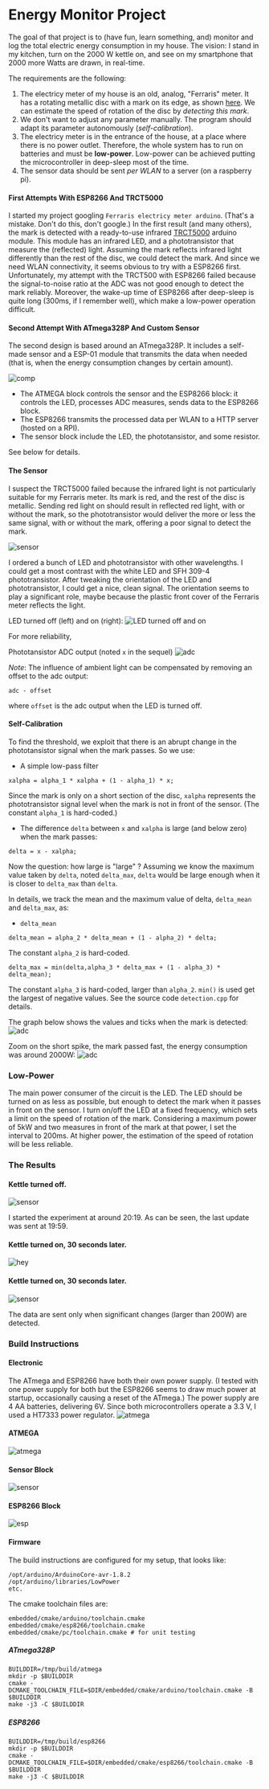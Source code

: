 # Energy Monitor Project

The goal of that project is to (have fun, learn something, and) monitor and log the total electric energy consumption in my house. The vision: I stand in my kitchen, turn on the 2000 W kettle on, and see on my smartphone that 2000 more Watts are drawn, in real-time. 

The requirements are the following:
1. The electricy meter of my house is an old, analog, "Ferraris" meter. It has a rotating metallic disc with a mark on its edge, as shown [here](https://de.wikipedia.org/wiki/Ferraris-Z%C3%A4hler#/media/Datei:ElectricityMeterMechanism.jpg). We can estimate the speed of rotation of the disc by *detecting this mark*.
2. We don't want to adjust any parameter manually. The program should adapt its parameter autonomously (*self-calibration*).
3. The electricy meter is in the entrance of the house, at a place where there is no power outlet. Therefore, the whole system has to run on batteries and must be **low-power**. Low-power can be achieved putting the microcontroller in deep-sleep most of the time.
4. The sensor data should be sent *per WLAN* to a server (on a raspberry pi).

#### First Attempts With ESP8266 And TRCT5000

I started my project googling `Ferraris electricy meter arduino`. (That's a mistake. Don't do this, don't google.) In the first result (and many others), the mark is detected with a ready-to-use infrared [TRCT5000](https://www.az-delivery.de/products/linienfolger-modul-mit-tcrt5000-und-analog-ausgang) arduino module. This module has an infrared LED, and a phototransistor that measure the (reflected) light.  Assuming the mark reflects infrared light differently than the rest of the disc, we could detect the mark. And since we need WLAN connectivity, it seems obvious to try with a ESP8266 first.
Unfortunately, my attempt with the TRCT500 with ESP8266 failed because the signal-to-noise ratio at the ADC was not good enough to detect the mark reliably. Moreover, the wake-up time of ESP8266 after deep-sleep is quite long (300ms, if I remember well), which make a low-power operation difficult.

#### Second Attempt With ATmega328P And Custom Sensor

The second design is based around an ATmega328P. It includes a self-made sensor and a ESP-01 module that transmits the data when needed (that is, when the energy consumption changes by certain amount).

![comp](documentation/camera/small/components.jpg)

- The ATMEGA block controls the sensor and the ESP8266 block: it controls the LED, processes ADC measures, sends data to the ESP8266 block.
- The ESP8266 transmits the processed data per WLAN to a HTTP server (hosted on a RPI). 
- The sensor block include the LED, the phototansistor, and some resistor.

See below for details.

#### The Sensor

I suspect the TRCT5000 failed because the infrared light is not particularly suitable for my Ferraris meter. Its mark is red, and the rest of the disc is metallic. Sending red light on should result in reflected red light, with or without the mark, so the phototransistor would deliver the more or less the same signal, with or without the mark, offering a poor signal to detect the mark. 

![sensor](documentation/camera/small/sensor.jpg)

I ordered a bunch of LED and phototransistor with other wavelengths. I could get a most contrast with the white LED and SFH 309-4 phototransistor. After tweaking the orientation of the LED and phototransistor, I could get a nice, clean signal. The orientation seems to play a significant role, maybe because the plastic front cover of the Ferraris meter reflects the light. 

LED turned off (left) and on (right):
![LED turned off and on](documentation/camera/small/LED_off_on.jpg "LED turned off and on")

For more reliability, 

Phototansistor ADC output (noted `x` in the sequel)
![adc](documentation/adc.png "ADC")


_Note_: The influence of ambient light can be compensated by removing an offset to the adc output:
```
adc - offset
```
where `offset` is the adc output when the LED is turned off.

#### Self-Calibration

To find the threshold, we exploit that there is an abrupt change in the phototansistor signal when the mark passes. So we use:
- A simple low-pass filter 
```
xalpha = alpha_1 * xalpha + (1 - alpha_1) * x;
```
Since the mark is only on a short section of the disc, `xalpha` represents the phototransistor signal level when the mark is not in front of the sensor. (The constant `alpha_1` is hard-coded.)
- The difference `delta` between `x` and `xalpha` is large (and below zero) when the mark passes:
```
delta = x - xalpha;
```

Now the question: how large is "large" ? 
Assuming we know the maximum value taken by `delta`, noted `delta_max`, `delta` would be large enough when it is closer to `delta_max` than `delta`.

In details, we track the mean and the maximum value of delta, `delta_mean` and `delta_max`, as: 
- `delta_mean`
```
delta_mean = alpha_2 * delta_mean + (1 - alpha_2) * delta;
```
The constant `alpha_2` is hard-coded.
```
delta_max = min(delta,alpha_3 * delta_max + (1 - alpha_3) * delta_mean);
```
The constant `alpha_3` is hard-coded, larger than `alpha_2`. `min()` is used get the largest of negative values. See the source code `detection.cpp` for details.

The graph below shows the values and ticks when the mark is detected:
![adc](documentation/calibration.png "ADC")

Zoom on the short spike, the mark passed fast, the energy consumption was around 2000W:
![adc](documentation/calibration2.png "ADC")

### Low-Power

The main power consumer of the circuit is the LED. The LED should be turned on as less as possible, but enough to detect the mark when it passes in front on the sensor. I turn on/off the LED at a fixed frequency, which sets a limit on the speed of rotation of the mark. Considering a maximum power of 5kW and two measures in front of the mark at that power, I set the interval to 200ms. At higher power, the estimation of the speed of rotation will be less reliable.

### The Results

#### Kettle turned off. 
![sensor](documentation/camera/small/before.jpg)

I started the experiment at around 20:19. As can be seen, the last update was sent at 19:59.

#### Kettle turned on, 30 seconds later.
![hey](documentation/camera/small/after_1.jpg)

#### Kettle turned on, 30 seconds later.
![sensor](documentation/camera/small/after_2.jpg)

The data are sent only when significant changes (larger than 200W) are detected. 

### Build Instructions


#### Electronic

The ATmega and ESP8266 have both their own power supply. (I tested with one power supply for both but the ESP8266 seems to draw much power at startup, occasionally causing a reset of the ATmega.) The power supply are 4 AA batteries, delivering 6V. Since both microcontrollers operate a 3.3 V, I used a HT7333 power regulator.
![atmega](documentation/camera/small/regulator.jpg)

#### ATMEGA
![atmega](documentation/camera/small/atmega.jpg)

#### Sensor Block
![sensor](documentation/camera/small/sensor.jpg)

#### ESP8266 Block
![esp](documentation/camera/small/esp.jpg)


#### Firmware
The build instructions are configured for my setup, that looks like:
```
/opt/arduino/ArduinoCore-avr-1.8.2
/opt/arduino/libraries/LowPower
etc.
```

The cmake toolchain files are:
```
embedded/cmake/arduino/toolchain.cmake
embedded/cmake/esp8266/toolchain.cmake
embedded/cmake/pc/toolchain.cmake # for unit testing
```

##### ATmega328P
```
BUILDDIR=/tmp/build/atmega
mkdir -p $BUILDDIR 
cmake -DCMAKE_TOOLCHAIN_FILE=$DIR/embedded/cmake/arduino/toolchain.cmake -B $BUILDDIR 
make -j3 -C $BUILDDIR
```

##### ESP8266
```
BUILDDIR=/tmp/build/esp8266
mkdir -p $BUILDDIR 
cmake -DCMAKE_TOOLCHAIN_FILE=$DIR/embedded/cmake/esp8266/toolchain.cmake -B $BUILDDIR 
make -j3 -C $BUILDDIR
```
